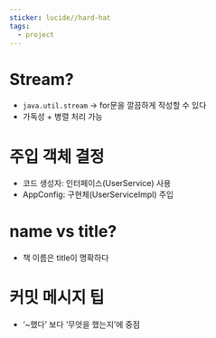 ```yaml
---
sticker: lucide//hard-hat
tags:
  - project
---
```

# Stream?
- `java.util.stream` → for문을 깔끔하게 작성할 수 있다
- 가독성 + 병렬 처리 가능
# 주입 객체 결정
- 코드 생성자: 인터페이스(UserService) 사용
- AppConfig: 구현체(UserServiceImpl) 주입

# name vs title?
- 책 이름은 title이 명확하다

# 커밋 메시지 팁
- ‘~했다’ 보다 ‘무엇을 했는지’에 중점
